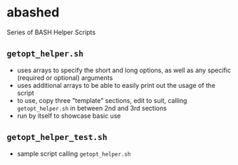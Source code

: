 # abashed
Series of BASH Helper Scripts

## `getopt_helper.sh`
- uses arrays to specify the short and long options, as well as any specific (required or optional) arguments
- uses additional arrays to be able to easily print out the usage of the script
- to use, copy three "template" sections, edit to suit, calling `getopt_helper.sh` in between 2nd and 3rd sections
- run by itself to showcase basic use

## `getopt_helper_test.sh`
- sample script calling `getopt_helper.sh`
